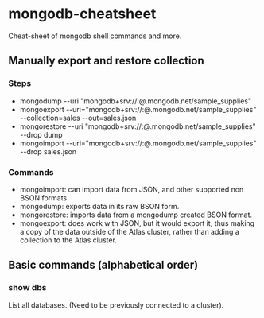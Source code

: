 # mongodb-cheatsheet
Cheat-sheet of mongodb shell commands and more.

## Manually export and restore collection
### Steps
- mongodump --uri "mongodb+srv://<your username>:<your password>@<your cluster>.mongodb.net/sample_supplies"
- mongoexport --uri="mongodb+srv://<your username>:<your password>@<your cluster>.mongodb.net/sample_supplies" --collection=sales --out=sales.json
- mongorestore --uri "mongodb+srv://<your username>:<your password>@<your cluster>.mongodb.net/sample_supplies"  --drop dump
- mongoimport --uri="mongodb+srv://<your username>:<your password>@<your cluster>.mongodb.net/sample_supplies" --drop sales.json
### Commands
- mongoimport: can import data from JSON, and other supported non BSON formats.
- mongodump: exports data in its raw BSON form.
- mongorestore: imports data from a mongodump created BSON format.
- mongoexport: does work with JSON, but it would export it, thus making a copy of the data outside of the Atlas cluster, rather than adding a collection to the Atlas cluster.

## Basic commands (alphabetical order)
### show dbs
  List all databases. (Need to be previously connected to a cluster).
